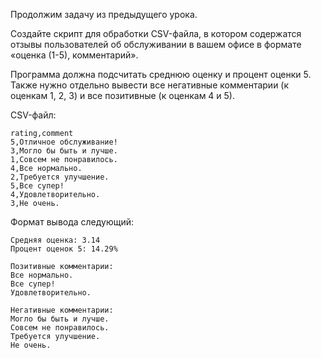 Продолжим задачу из предыдущего урока.

Создайте скрипт для обработки CSV-файла, в котором содержатся отзывы пользователей об обслуживании в вашем офисе в
формате «оценка (1-5), комментарий».

Программа должна подсчитать среднюю оценку и процент оценки 5. Также нужно отдельно вывести все негативные комментарии (к оценкам 1, 2, 3) и все позитивные (к оценкам 4 и 5).

CSV-файл:

```
rating,comment
5,Отличное обслуживание!
3,Могло бы быть и лучше.
1,Совсем не понравилось.
4,Все нормально.
2,Требуется улучшение.
5,Все супер!
4,Удовлетворительно.
3,Не очень.
```

Формат вывода следующий:
```
Средняя оценка: 3.14
Процент оценок 5: 14.29%

Позитивные комментарии:
Все нормально.
Все супер!
Удовлетворительно.

Негативные комментарии:
Могло бы быть и лучше.
Совсем не понравилось.
Требуется улучшение.
Не очень.
```